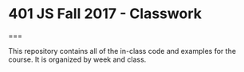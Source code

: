 # 401 JS Fall 2017 - Classwork
===

This repository contains all of the in-class code and examples for the course. It is organized by week and class.
